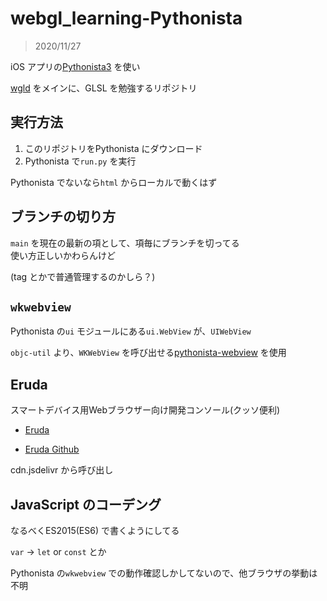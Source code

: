 # webgl_learning-Pythonista

> 2020/11/27

iOS アプリの[Pythonista3](http://omz-software.com/pythonista/) を使い


[wgld](https://wgld.org/) をメインに、GLSL を勉強するリポジトリ




## 実行方法

1) このリポジトリをPythonista にダウンロード
1) Pythonista で`run.py` を実行


Pythonista でないなら`html` からローカルで動くはず


## ブランチの切り方

`main` を現在の最新の項として、項毎にブランチを切ってる<br>使い方正しいかわらんけど


(tag とかで普通管理するのかしら？)




## `wkwebview`

Pythonista の`ui` モジュールにある`ui.WebView` が、`UIWebView`


`objc-util` より、`WKWebView` を呼び出せる[pythonista-webview](https://github.com/mikaelho/pythonista-webview) を使用


## Eruda

スマートデバイス用Webブラウザー向け開発コンソール(クッソ便利)

- [Eruda](https://eruda.liriliri.io/)


- [Eruda Github](https://github.com/liriliri/eruda)


cdn.jsdelivr から呼び出し


## JavaScript のコーデング

なるべくES2015(ES6) で書くようにしてる


`var` -> `let` or `const` とか


Pythonista の`wkwebview` での動作確認しかしてないので、他ブラウザの挙動は不明


